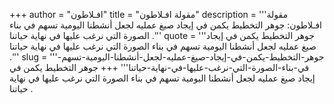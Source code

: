 +++
author = "افـلاطون"
title = "مقولة افـلاطون"
description = '''مقولة افـلاطون: جوهر التخطيط يكمن في إيجاد صيغ عمليه لجعل أنشطنا اليومية تسهم في بناء الصورة التي نرغب عليها في نهاية حياتنا .'''
quote = '''جوهر التخطيط يكمن في إيجاد صيغ عمليه لجعل أنشطنا اليومية تسهم في بناء الصورة التي نرغب عليها في نهاية حياتنا .'''
slug = '''جوهر-التخطيط-يكمن-في-إيجاد-صيغ-عمليه-لجعل-أنشطنا-اليومية-تسهم-في-بناء-الصورة-التي-نرغب-عليها-في-نهاية-حياتنا'''
+++
جوهر التخطيط يكمن في إيجاد صيغ عمليه لجعل أنشطنا اليومية تسهم في بناء الصورة التي نرغب عليها في نهاية حياتنا .
